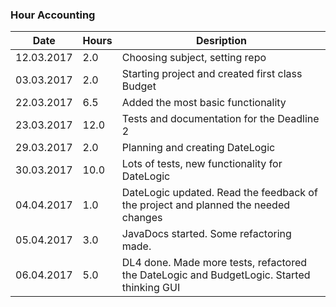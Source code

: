 ### Hour Accounting
Date | Hours | Desription
--------------- | ----- | ------
12.03.2017 | 2.0 | Choosing subject, setting repo
03.03.2017 | 2.0 | Starting project and created first class Budget
22.03.2017 | 6.5 | Added the most basic functionality
23.03.2017 | 12.0 | Tests and documentation for the Deadline 2
29.03.2017 | 2.0 | Planning and creating DateLogic
30.03.2017 | 10.0| Lots of tests, new functionality for DateLogic
04.04.2017 | 1.0 | DateLogic updated. Read the feedback of the project and planned the needed changes
05.04.2017 | 3.0 | JavaDocs started. Some refactoring made.
06.04.2017 | 5.0 | DL4 done. Made more tests, refactored the DateLogic and BudgetLogic. Started thinking GUI
